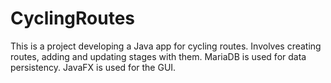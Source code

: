 # CyclingRoutes

This is a project developing a Java app for cycling routes. 
Involves creating routes, adding and updating stages with them. 
MariaDB is used for data persistency. JavaFX is used for the GUI.
